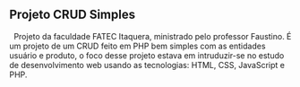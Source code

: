 ## Projeto CRUD Simples

&nbsp;
Projeto da faculdade FATEC Itaquera, ministrado pelo professor Faustino. É um projeto de um CRUD feito em PHP bem simples com as entidades usuário e produto, o foco desse projeto estava em intruduzir-se no estudo de desenvolvimento web
usando as tecnologias: HTML, CSS, JavaScript e PHP.
